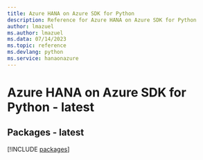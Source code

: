 ```yaml
---
title: Azure HANA on Azure SDK for Python
description: Reference for Azure HANA on Azure SDK for Python
author: lmazuel
ms.author: lmazuel
ms.data: 07/14/2023
ms.topic: reference
ms.devlang: python
ms.service: hanaonazure
---
```

# Azure HANA on Azure SDK for Python - latest
## Packages - latest
[!INCLUDE [packages](hana-on-azure-index.md)]